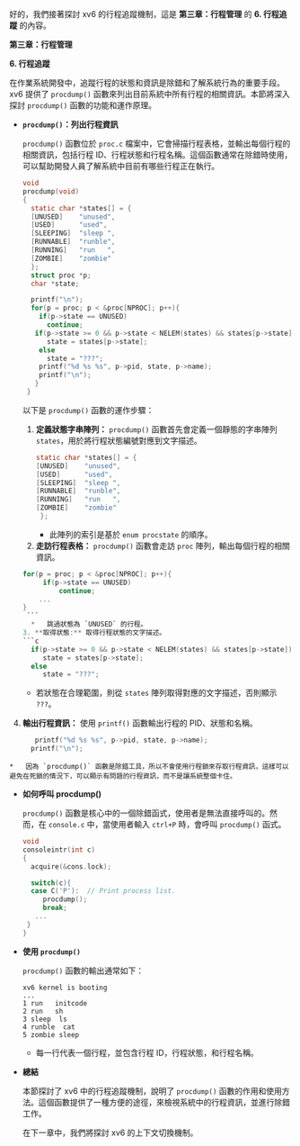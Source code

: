好的，我們接著探討 xv6 的行程追蹤機制，這是 **第三章：行程管理** 的 **6. 行程追蹤** 的內容。

**第三章：行程管理**

**6. 行程追蹤**

在作業系統開發中，追蹤行程的狀態和資訊是除錯和了解系統行為的重要手段。xv6 提供了 `procdump()` 函數來列出目前系統中所有行程的相關資訊。本節將深入探討 `procdump()` 函數的功能和運作原理。

*   **`procdump()`：列出行程資訊**

    `procdump()` 函數位於 `proc.c` 檔案中，它會掃描行程表格，並輸出每個行程的相關資訊，包括行程 ID、行程狀態和行程名稱。這個函數通常在除錯時使用，可以幫助開發人員了解系統中目前有哪些行程正在執行。

    ```c
    void
    procdump(void)
    {
      static char *states[] = {
      [UNUSED]    "unused",
      [USED]      "used",
      [SLEEPING]  "sleep ",
      [RUNNABLE]  "runble",
      [RUNNING]   "run   ",
      [ZOMBIE]    "zombie"
      };
      struct proc *p;
      char *state;

      printf("\n");
      for(p = proc; p < &proc[NPROC]; p++){
        if(p->state == UNUSED)
          continue;
       if(p->state >= 0 && p->state < NELEM(states) && states[p->state])
          state = states[p->state];
        else
          state = "???";
        printf("%d %s %s", p->pid, state, p->name);
        printf("\n");
       }
     }
    ```

    以下是 `procdump()` 函數的運作步驟：

    1.  **定義狀態字串陣列：**  `procdump()` 函數首先會定義一個靜態的字串陣列 `states`，用於將行程狀態編號對應到文字描述。
        ```c
        static char *states[] = {
        [UNUSED]    "unused",
        [USED]      "used",
        [SLEEPING]  "sleep ",
        [RUNNABLE]  "runble",
        [RUNNING]   "run   ",
        [ZOMBIE]    "zombie"
         };
        ```
          *  此陣列的索引是基於 `enum procstate` 的順序。
    2.  **走訪行程表格：**  `procdump()` 函數會走訪 `proc` 陣列，輸出每個行程的相關資訊。
       ```c
       for(p = proc; p < &proc[NPROC]; p++){
            if(p->state == UNUSED)
                continue;
           ...
       }
        ```
         *   跳過狀態為 `UNUSED` 的行程。
    3. **取得狀態:** 取得行程狀態的文字描述。
       ```c
         if(p->state >= 0 && p->state < NELEM(states) && states[p->state])
            state = states[p->state];
         else
            state = "???";
       ```
       * 若狀態在合理範圍，則從 `states` 陣列取得對應的文字描述，否則顯示 `???`。
   4.  **輸出行程資訊：**  使用 `printf()` 函數輸出行程的 PID、狀態和名稱。
        ```c
           printf("%d %s %s", p->pid, state, p->name);
          printf("\n");
        ```
    *   因為 `procdump()` 函數是除錯工具，所以不會使用行程鎖來存取行程資訊，這樣可以避免在死鎖的情況下，可以顯示有問題的行程資訊，而不是讓系統整個卡住。

*  **如何呼叫 procdump()**

   `procdump()` 函數是核心中的一個除錯函式，使用者是無法直接呼叫的。然而，在 `console.c` 中，當使用者輸入 `ctrl+P` 時，會呼叫 `procdump()` 函式。
     ```c
     void
     consoleintr(int c)
     {
       acquire(&cons.lock);

       switch(c){
       case C('P'):  // Print process list.
          procdump();
          break;
        ...
      }
    }
    ```
*   **使用 `procdump()`**

    `procdump()` 函數的輸出通常如下：
    ```
    xv6 kernel is booting
    ...
    1 run   initcode
    2 run   sh
    3 sleep  ls
    4 runble  cat
    5 zombie sleep
    ```
    *   每一行代表一個行程，並包含行程 ID，行程狀態，和行程名稱。

*   **總結**

    本節探討了 xv6 中的行程追蹤機制，說明了 `procdump()` 函數的作用和使用方法。這個函數提供了一種方便的途徑，來檢視系統中的行程資訊，並進行除錯工作。

    在下一章中，我們將探討 xv6 的上下文切換機制。
